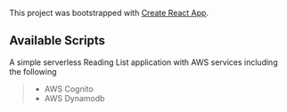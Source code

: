 This project was bootstrapped with [Create React App](https://github.com/facebook/create-react-app).

## Available Scripts

A simple serverless Reading List application with AWS services including the following

>- AWS Cognito
>- AWS Dynamodb